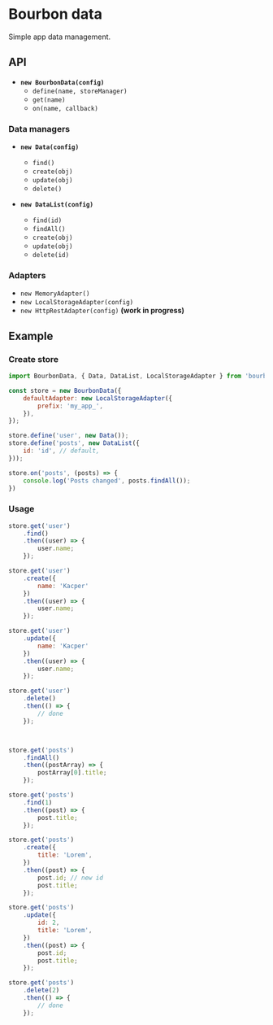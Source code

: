 # Bourbon data

Simple app data management.

## API

- **`new BourbonData(config)`**
  - `define(name, storeManager)`
  - `get(name)`
  - `on(name, callback)`

### Data managers

- **`new Data(config)`**
  - `find()`
  - `create(obj)`
  - `update(obj)`
  - `delete()`


- **`new DataList(config)`**
  - `find(id)`
  - `findAll()`
  - `create(obj)`
  - `update(obj)`
  - `delete(id)`

### Adapters

- `new MemoryAdapter()`
- `new LocalStorageAdapter(config)`
- `new HttpRestAdapter(config)` **(work in progress)**


## Example

### Create store
```js
import BourbonData, { Data, DataList, LocalStorageAdapter } from 'bourbon-data';

const store = new BourbonData({
    defaultAdapter: new LocalStorageAdapter({
        prefix: 'my_app_',
    }),
});

store.define('user', new Data());
store.define('posts', new DataList({
    id: 'id', // default,
}));

store.on('posts', (posts) => {
    console.log('Posts changed', posts.findAll());
})
```

### Usage       

```js
store.get('user')
    .find()
    .then((user) => {
        user.name;
    });

store.get('user')
    .create({
        name: 'Kacper'
    })
    .then((user) => {
        user.name;
    });

store.get('user')
    .update({
        name: 'Kacper'
    })
    .then((user) => {
        user.name;
    });

store.get('user')
    .delete()
    .then(() => {
        // done
    });



store.get('posts')
    .findAll()
    .then((postArray) => {
        postArray[0].title;
    });

store.get('posts')
    .find(1)
    .then((post) => {
        post.title;
    });

store.get('posts')
    .create({
        title: 'Lorem',
    })
    .then((post) => {
        post.id; // new id
        post.title;
    });

store.get('posts')
    .update({
        id: 2,
        title: 'Lorem',
    })
    .then((post) => {
        post.id;
        post.title;
    });

store.get('posts')
    .delete(2)
    .then(() => {
        // done
    });
```
